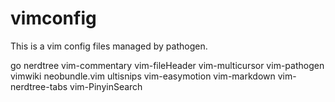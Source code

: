 vimconfig
=========

This is a vim config files managed by pathogen.

go
nerdtree
vim-commentary
vim-fileHeader
vim-multicursor
vim-pathogen
vimwiki
neobundle.vim
ultisnips
vim-easymotion
vim-markdown
vim-nerdtree-tabs
vim-PinyinSearch

